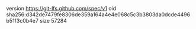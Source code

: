 version https://git-lfs.github.com/spec/v1
oid sha256:d342de7479fe8306de359a164a4e4e068c5c3b3803da0dcde4496b51f3c0b4e7
size 57284
